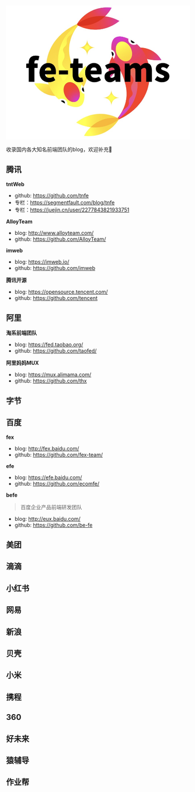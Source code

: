 ![logo](https://github.com/xlei1123/awesome-fe-team/blob/main/WechatIMG114.jpeg?raw=true)

收录国内各大知名前端团队的blog，欢迎补充👏


## 腾讯


**tntWeb**

  - github: https://github.com/tnfe
  - 专栏：https://segmentfault.com/blog/tnfe
  - 专栏：https://juejin.cn/user/2277843821933751

**AlloyTeam**

- blog: http://www.alloyteam.com/ 
- github: https://github.com/AlloyTeam/

**imweb**

- blog: https://imweb.io/ 
- github: https://github.com/imweb

**腾讯开源**
  
  - blog: https://opensource.tencent.com/
  - github: https://github.com/tencent

  

## 阿里
**淘系前端团队**
  - blog: https://fed.taobao.org/
  - github: https://github.com/taofed/

**阿里妈妈MUX**
  - blog: https://mux.alimama.com/
  - github: https://github.com/thx
  

## 字节

## 百度
**fex**

- blog: http://fex.baidu.com/
- github: https://github.com/fex-team/

**efe**
- blog: https://efe.baidu.com/
- github: https://github.com/ecomfe/

**befe**
> 百度企业产品前端研发团队
- blog: http://eux.baidu.com/
- github: https://github.com/be-fe

## 美团

## 滴滴

## 小红书

## 网易

## 新浪

## 贝壳

## 小米

## 携程

## 360

## 好未来

## 猿辅导

## 作业帮
